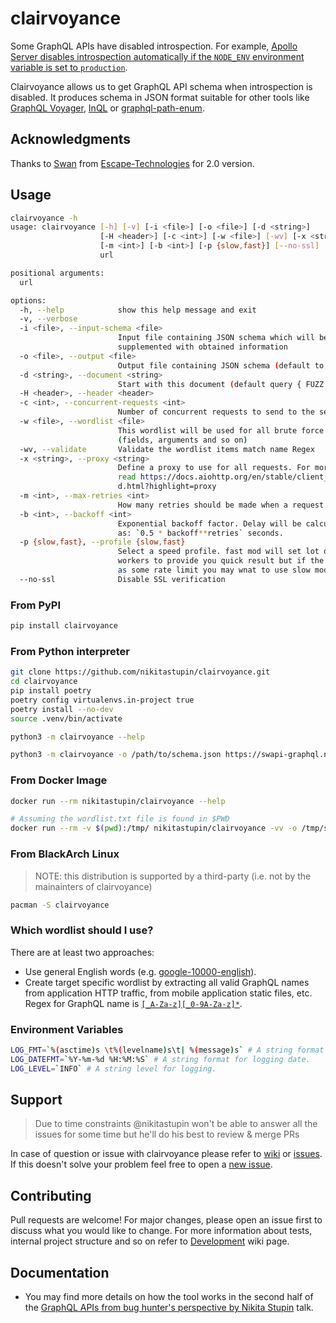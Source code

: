 # clairvoyance

Some GraphQL APIs have disabled introspection. For example, [Apollo Server disables introspection automatically if the `NODE_ENV` environment variable is set to `production`](https://www.apollographql.com/docs/tutorial/schema/#explore-your-schema).

Clairvoyance allows us to get GraphQL API schema when introspection is disabled. It produces schema in JSON format suitable for other tools like [GraphQL Voyager](https://github.com/APIs-guru/graphql-voyager), [InQL](https://github.com/doyensec/inql) or [graphql-path-enum](https://gitlab.com/dee-see/graphql-path-enum).

## Acknowledgments

Thanks to [Swan](https://github.com/c3b5aw) from [Escape-Technologies](https://github.com/Escape-Technologies) for 2.0 version.

## Usage

```bash
clairvoyance -h
usage: clairvoyance [-h] [-v] [-i <file>] [-o <file>] [-d <string>]
                    [-H <header>] [-c <int>] [-w <file>] [-wv] [-x <string>]
                    [-m <int>] [-b <int>] [-p {slow,fast}] [--no-ssl]
                    url

positional arguments:
  url

options:
  -h, --help            show this help message and exit
  -v, --verbose
  -i <file>, --input-schema <file>
                        Input file containing JSON schema which will be
                        supplemented with obtained information
  -o <file>, --output <file>
                        Output file containing JSON schema (default to stdout)
  -d <string>, --document <string>
                        Start with this document (default query { FUZZ })
  -H <header>, --header <header>
  -c <int>, --concurrent-requests <int>
                        Number of concurrent requests to send to the server
  -w <file>, --wordlist <file>
                        This wordlist will be used for all brute force effots
                        (fields, arguments and so on)
  -wv, --validate       Validate the wordlist items match name Regex
  -x <string>, --proxy <string>
                        Define a proxy to use for all requests. For more info,
                        read https://docs.aiohttp.org/en/stable/client_advance
                        d.html?highlight=proxy
  -m <int>, --max-retries <int>
                        How many retries should be made when a request fails
  -b <int>, --backoff <int>
                        Exponential backoff factor. Delay will be calculated
                        as: `0.5 * backoff**retries` seconds.
  -p {slow,fast}, --profile {slow,fast}
                        Select a speed profile. fast mod will set lot of
                        workers to provide you quick result but if the server
                        as some rate limit you may wnat to use slow mod.
  --no-ssl              Disable SSL verification
```

### From PyPI

```bash
pip install clairvoyance
```

### From Python interpreter

```bash
git clone https://github.com/nikitastupin/clairvoyance.git
cd clairvoyance
pip install poetry
poetry config virtualenvs.in-project true
poetry install --no-dev
source .venv/bin/activate
```

```bash
python3 -m clairvoyance --help
```

```bash
python3 -m clairvoyance -o /path/to/schema.json https://swapi-graphql.netlify.app/.netlify/functions/index
```

### From Docker Image

```bash
docker run --rm nikitastupin/clairvoyance --help
```

```bash
# Assuming the wordlist.txt file is found in $PWD
docker run --rm -v $(pwd):/tmp/ nikitastupin/clairvoyance -vv -o /tmp/schema.json -w /tmp/wordlist.txt https://swapi-graphql.netlify.app/.netlify/functions/index
```

### From BlackArch Linux

> NOTE: this distribution is supported by a third-party (i.e. not by the mainainters of clairvoyance)

```bash
pacman -S clairvoyance
```

### Which wordlist should I use?

There are at least two approaches:

- Use general English words (e.g. [google-10000-english](https://github.com/first20hours/google-10000-english)).
- Create target specific wordlist by extracting all valid GraphQL names from application HTTP traffic, from mobile application static files, etc. Regex for GraphQL name is [`[_A-Za-z][_0-9A-Za-z]*`](http://spec.graphql.org/June2018/#sec-Names).

### Environment Variables

```bash
LOG_FMT=`%(asctime)s \t%(levelname)s\t| %(message)s` # A string format for logging.
LOG_DATEFMT=`%Y-%m-%d %H:%M:%S` # A string format for logging date.
LOG_LEVEL=`INFO` # A string level for logging.
```

## Support

> Due to time constraints @nikitastupin won't be able to answer all the issues for some time but he'll do his best to review & merge PRs

In case of question or issue with clairvoyance please refer to [wiki](https://github.com/nikitastupin/clairvoyance/wiki) or [issues](https://github.com/nikitastupin/clairvoyance/issues). If this doesn't solve your problem feel free to open a [new issue](https://github.com/nikitastupin/clairvoyance/issues/new).

## Contributing

Pull requests are welcome! For major changes, please open an issue first to discuss what you would like to change. For more information about tests, internal project structure and so on refer to [Development](https://github.com/nikitastupin/clairvoyance/wiki/Development) wiki page.

## Documentation

- You may find more details on how the tool works in the second half of the [GraphQL APIs from bug hunter's perspective by Nikita Stupin](https://youtu.be/nPB8o0cSnvM) talk.
